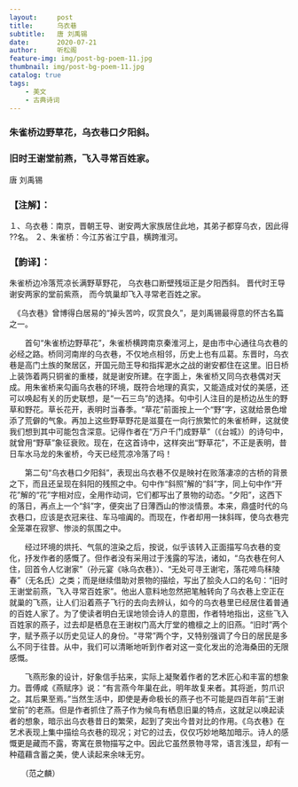 ```yaml
---
layout:     post
title:      乌衣巷
subtitle:   唐 刘禹锡
date:       2020-07-21
author:     听松阁
feature-img: img/post-bg-poem-11.jpg
thumbnail: img/post-bg-poem-11.jpg
catalog: true
tags:
    - 美文
    - 古典诗词
---
```



### 朱雀桥边野草花，乌衣巷口夕阳斜。
### 旧时王谢堂前燕，飞入寻常百姓家。

唐 刘禹锡

### 【注解】：
１、乌衣巷：南京，晋朝王导、谢安两大家族居住此地，其弟子都穿乌衣，因此得
??名。
２、朱雀桥：今江苏省江宁县，横跨淮河。

### 【韵译】：
朱雀桥边冷落荒凉长满野草野花，
乌衣巷口断壁残垣正是夕阳西斜。
晋代时王导谢安两家的堂前紫燕，
而今筑巢却飞入寻常老百姓之家。


　《乌衣巷》曾博得白居易的“掉头苦吟，叹赏良久”，是刘禹锡最得意的怀古名篇之一。

　　首句“朱雀桥边野草花”，朱雀桥横跨南京秦淮河上，是由市中心通往乌衣巷的必经之路。桥同河南岸的乌衣巷，不仅地点相邻，历史上也有瓜葛。东晋时，乌衣巷是高门土族的聚居区，开国元勋王导和指挥淝水之战的谢安都住在这里。旧日桥上装饰着两只铜雀的重楼，就是谢安所建。在字面上，朱雀桥又同乌衣巷偶对天成。用朱雀桥来勾画乌衣巷的环境，既符合地理的真实，又能造成对仗的美感，还可以唤起有关的历史联想，是“一石三鸟”的选择。句中引人注目的是桥边丛生的野草和野花。草长花开，表明时当春季。“草花”前面按上一个“野”字，这就给景色增添了荒僻的气象。再加上这些野草野花是滋蔓在一向行旅繁忙的朱雀桥畔，这就使我们想到其中可能包含深意。记得作者在“万户千门成野草”（《台城》）的诗句中，就曾用“野草”象征衰败。现在，在这首诗中，这样突出“野草花”，不正是表明，昔日车水马龙的朱雀桥，今天已经荒凉冷落了吗！

　　第二句“乌衣巷口夕阳斜”，表现出乌衣巷不仅是映衬在败落凄凉的古桥的背景之下，而且还呈现在斜阳的残照之中。句中作“斜照”解的“斜”字，同上句中作“开花”解的“花”字相对应，全用作动词，它们都写出了景物的动态。“夕阳”，这西下的落日，再点上一个“斜”字，便突出了日薄西山的惨淡情景。本来，鼎盛时代的乌衣巷口，应该是衣冠来往、车马喧阗的。而现在，作者却用一抹斜晖，使乌衣巷完全笼罩在寂寥、惨淡的氛围之中。

　　经过环境的烘托、气氛的渲染之后，按说，似乎该转入正面描写乌衣巷的变化，抒发作者的感慨了。但作者没有采用过于浅露的写法，诸如，“乌衣巷在何人住，回首令人忆谢家”（孙元宴《咏乌衣巷》）、“无处可寻王谢宅，落花啼鸟秣陵春”（无名氏）之类；而是继续借助对景物的描绘，写出了脍灸人口的名句：“旧时王谢堂前燕，飞入寻常百姓家”。他出人意料地忽然把笔触转向了乌衣巷上空正在就巢的飞燕，让人们沿着燕子飞行的去向去辨认，如今的乌衣巷里已经居住着普通的百姓人家了。为了使读者明白无误地领会诗人的意图，作者特地指出，这些飞入百姓家的燕子，过去却是栖息在王谢权门高大厅堂的檐檩之上的旧燕。“旧时”两个字，赋予燕子以历史见证人的身份。“寻常”两个字，又特别强调了今日的居民是多么不同于往昔。从中，我们可以清晰地听到作者对这一变化发出的沧海桑田的无限感慨。

　　飞燕形象的设计，好象信手拈来，实际上凝聚着作者的艺术匠心和丰富的想象力。晋傅咸《燕赋序》说：“有言燕今年巢在此，明年故复来者。其将逝，剪爪识之。其后果至焉。”当然生活中，即使是寿命极长的燕子也不可能是四百年前“王谢堂前”的老燕。但是作者抓住了燕子作为候鸟有栖息旧巢的特点，这就足以唤起读者的想象，暗示出乌衣巷昔日的繁荣，起到了突出今昔对比的作用。《乌衣巷》在艺术表现上集中描绘乌衣巷的现况；对它的过去，仅仅巧妙地略加暗示。诗人的感慨更是藏而不露，寄寓在景物描写之中。因此它虽然景物寻常，语言浅显，却有一种蕴藉含蓄之美，使人读起来余味无穷。

　　（范之麟）

